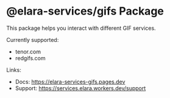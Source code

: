 # @elara-services/gifs Package

This package helps you interact with different GIF services. 


Currently supported: 
- tenor.com
- redgifs.com


Links: 
 - Docs: https://elara-services-gifs.pages.dev
 - Support: https://services.elara.workers.dev/support